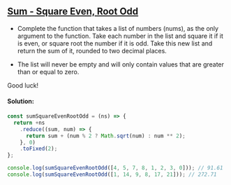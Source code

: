 ## [Sum - Square Even, Root Odd](https://www.codewars.com/kata/5a4b16435f08299c7000274f/javascript)

- Complete the function that takes a list of numbers (nums), as the only argument to the function. Take each number in the list and square it if it is even, or square root the number if it is odd. Take this new list and return the sum of it, rounded to two decimal places.

- The list will never be empty and will only contain values that are greater than or equal to zero.

Good luck!

#### Solution:

```js
const sumSquareEvenRootOdd = (ns) => {
  return +ns
    .reduce((sum, num) => {
      return sum + (num % 2 ? Math.sqrt(num) : num ** 2);
    }, 0)
    .toFixed(2);
};

console.log(sumSquareEvenRootOdd([4, 5, 7, 8, 1, 2, 3, 0])); // 91.61
console.log(sumSquareEvenRootOdd([1, 14, 9, 8, 17, 21])); // 272.71
```
